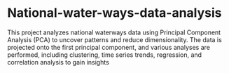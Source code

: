 # National-water-ways-data-analysis
This project analyzes national waterways data using Principal Component Analysis (PCA) to uncover patterns and reduce dimensionality. The data is projected onto the first principal component, and various analyses are performed, including clustering, time series trends, regression, and correlation analysis to gain insights
